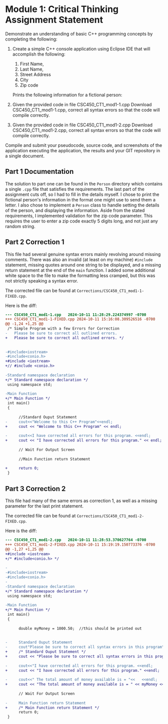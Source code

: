 # Module 1: Critical Thinking Assignment Statement

Demonstrate an understanding of basic C++ programming
concepts by completing the following: 

1. Create a simple C++ console application using Eclipse
   IDE that will accomplish the following:

    1. First Name, 
    2. Last Name, 
    3. Street Address
    4. City
    5. Zip code

   Prints the following information for a fictional person:

2. Given the provided code in file CSC450_CT1_mod1-1.cpp
   Download CSC450_CT1_mod1-1.cpp, correct all syntax errors
   so that the code will compile correctly. 

3. Given the provided code in file CSC450_CT1_mod1-2.cpp
   Download CSC450_CT1_mod1-2.cpp, correct all syntax errors
   so that the code will compile correctly. 

Compile and submit your pseudocode, source code, and
screenshots of the application executing the application,
the results and your GIT repository in a single document. 

## Part 1 Documentation

The solution to part one can be found in the `Person`
directory which contains a single `.cpp` file that satisfies
the requirements. The last part of the assignment cuts off,
so I had to fill in the details myself. I chose to print the
fictional person's information in the format one might use
to send them a letter. I also chose to implement a `Person`
class to handle setting the details of the person, and
displaying the information. Aside from the stated
requirements, I implemented validation for the zip code
parameter. This requires the user to enter a zip code
exactly 5 digits long, and not just any random string.

## Part 2 Correction 1

This file had several genuine syntax errors mainly revolving
around missing comments. There was also an invalid (at least
on my machine) `#include` statement, missing quotes around
one string to be displayed, and a missing return statement
at the end of the `main` function. I added some additional
white space to the file to make the formatting less cramped,
but this was not strictly speaking a syntax error. 

The corrected file can be found at `Corrections/CSC450_CT1_mod1-1-FIXED.cpp`.

Here is the diff:

``` diff
--- CSC450_CT1_mod1-1.cpp	2024-10-11 11:28:29.224374997 -0700
+++ CSC450_CT1_mod1-1-FIXED.cpp	2024-10-11 15:16:08.309526516 -0700
@@ -1,24 +1,25 @@
 /* Simple Program with a few Errors for Correction
-   Please be sure to correct all outlined errors.
+   Please be sure to correct all outlined errors. */
 
 
-#include<iostream>
-#include<conio.h>
+#include <iostream>
+// #include <conio.h>
 
-Standard namespace declaration
+/* Standard namespace declaration */
 using namespace std;
 
-Main Function
+/* Main Function */
 int main()
 {
 
      //Standard Ouput Statement
-     cout<<"Welcome to this C++ Program"<<endl;
+     cout << "Welcome to this C++ Program" << endl;
 
-     cout<<I have corrected all errors for this program. <<endl;
+     cout << "I have corrected all errors for this program." << endl;
 
      // Wait For Output Screen
 
      //Main Function return Statement
 
+     return 0;
 }
```

## Part 3 Correction 2

This file had many of the same errors as correction 1, as
well as a missing parameter for the last print statement.

The corrected file can be found at `Corrections/CSC450_CT1_mod1-2-FIXED.cpp`.

Here is the diff:

``` diff
--- CSC450_CT1_mod1-2.cpp	2024-10-11 11:28:53.370627764 -0700
+++ CSC450_CT1_mod1-2-FIXED.cpp	2024-10-11 15:19:19.150773376 -0700
@@ -1,27 +1,25 @@
+#include <iostream>
+/* #include<conio.h> */
 
-
-#include<iostream>
-#include<conio.h>
-
-Standard namespace declaration
+/* Standard namespace declaration */
 using namespace std;
 
-Main Function
+/* Main Function */
 int main()
 {
 
      double myMoney = 1000.50;  //this should be printed out
 
 
-     Standard Ouput Statement
-     cout"Please be sure to correct all syntax errors in this program"<<endl;
+     /* Standard Ouput Statement */
+     cout << "Please be sure to correct all syntax errors in this program" <<endl;
 
-     cout<<"I have corrected all errors for this program. <<endl;
+     cout << "I have corrected all errors for this program." <<endl;
 
-     cout<<" The total amount of money available is = "<<   <<endl;
+     cout << "The total amount of money available is = " << myMoney <<endl;
 
      // Wait For Output Screen
 
-     Main Function return Statement
+     /* Main Function return Statement */
      return 0;
 }
```
